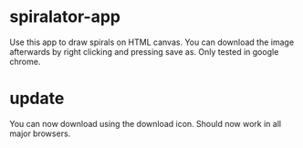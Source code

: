 # spiralator-app
Use this app to draw spirals on HTML canvas. You can download the image afterwards by right clicking and pressing save as. Only tested in google chrome. 


# update 
You can now download using the download icon. Should now work in all major browsers.